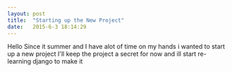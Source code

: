 ```yaml
---
layout: post
title:  "Starting up the New Project"
date:   2015-6-3 18:14:29
---
```



Hello Since it summer and I have alot of time on my hands i wanted to start up a new project I'll keep the project a secret for now and ill start re-learning django to make it